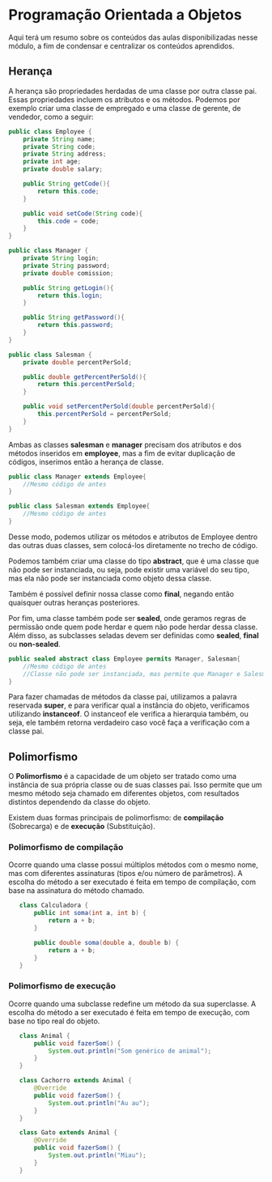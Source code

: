 # Programação Orientada a Objetos

Aqui terá um resumo sobre os conteúdos das aulas disponibilizadas nesse módulo, a fim de condensar e centralizar os conteúdos aprendidos.


## Herança

A herança são propriedades herdadas de uma classe por outra classe pai. Essas propriedades incluem os atributos e os métodos. Podemos por exemplo criar uma classe de empregado e uma classe de gerente, de vendedor,  como a seguir: 

```java
public class Employee {
    private String name;
    private String code;
    private String address;
    private int age;
    private double salary;

    public String getCode(){
        return this.code;
    }

    public void setCode(String code){
        this.code = code;
    }
}

public class Manager {
    private String login;
    private String password;
    private double comission;

    public String getLogin(){
        return this.login;
    }

    public String getPassword(){
        return this.password;
    }
}

public class Salesman {
    private double percentPerSold;

    public double getPercentPerSold(){
        return this.percentPerSold;
    }

    public void setPercentPerSold(double percentPerSold){
        this.percentPerSold = percentPerSold;
    }
}
```

Ambas as classes **salesman** e **manager** precisam dos atributos e dos métodos inseridos em **employee**, mas a fim de evitar duplicação de códigos, inserimos então a herança de classe.

```java
public class Manager extends Employee{
    //Mesmo código de antes
}

public class Salesman extends Employee{
    //Mesmo código de antes
}
```

Desse modo, podemos utilizar os métodos e atributos de Employee dentro das outras duas classes, sem colocá-los diretamente no trecho de código.

Podemos também criar uma classe do tipo **abstract**, que é uma classe que não pode ser instanciada, ou seja, pode existir uma variável do seu tipo, mas ela não pode ser instanciada como objeto dessa classe.

Também é possível definir nossa classe como **final**, negando então quaisquer outras heranças posteriores.

Por fim, uma classe também pode ser **sealed**, onde geramos regras de permissão onde quem pode herdar e quem não pode herdar dessa classe. Além disso, as subclasses seladas devem ser definidas como **sealed**, **final** ou **non-sealed**.

```java
public sealed abstract class Employee permits Manager, Salesman{
    //Mesmo código de antes
    //Classe não pode ser instanciada, mas permite que Manager e Salesman possuam sua herança
}
```

Para fazer chamadas de métodos da classe pai, utilizamos a palavra reservada **super**, e para verificar qual a instância do objeto, verificamos utilizando **instanceof**. O instanceof ele verifica a hierarquia também, ou seja, ele também retorna verdadeiro caso você faça a verificação com a classe pai.

## Polimorfismo

O **Polimorfismo** é a capacidade de um objeto ser tratado como uma instância de sua própria classe ou de suas classes pai. Isso permite que um mesmo método seja chamado em diferentes objetos, com resultados distintos dependendo da classe do objeto.

Existem duas formas principais de polimorfismo: de **compilação** (Sobrecarga) e de **execução** (Substituição).

### Polimorfismo de compilação

Ocorre quando uma classe possui múltiplos métodos com o mesmo nome, mas com diferentes assinaturas (tipos e/ou número de parâmetros). A escolha do método a ser executado é feita em tempo de compilação, com base na assinatura do método chamado. 

```java
   class Calculadora {
       public int soma(int a, int b) {
           return a + b;
       }

       public double soma(double a, double b) {
           return a + b;
       }
   }
```

### Polimorfismo de execução

Ocorre quando uma subclasse redefine um método da sua superclasse. A escolha do método a ser executado é feita em tempo de execução, com base no tipo real do objeto. 

```java
   class Animal {
       public void fazerSom() {
           System.out.println("Som genérico de animal");
       }
   }

   class Cachorro extends Animal {
       @Override
       public void fazerSom() {
           System.out.println("Au au");
       }
   }

   class Gato extends Animal {
       @Override
       public void fazerSom() {
           System.out.println("Miau");
       }
   }
```

